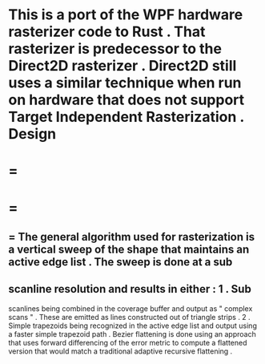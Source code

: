 This
is
a
port
of
the
WPF
hardware
rasterizer
code
to
Rust
.
That
rasterizer
is
predecessor
to
the
Direct2D
rasterizer
.
Direct2D
still
uses
a
similar
technique
when
run
on
hardware
that
does
not
support
Target
Independent
Rasterization
.
Design
=
=
=
=
=
=
The
general
algorithm
used
for
rasterization
is
a
vertical
sweep
of
the
shape
that
maintains
an
active
edge
list
.
The
sweep
is
done
at
a
sub
-
scanline
resolution
and
results
in
either
:
1
.
Sub
-
scanlines
being
combined
in
the
coverage
buffer
and
output
as
"
complex
scans
"
.
These
are
emitted
as
lines
constructed
out
of
triangle
strips
.
2
.
Simple
trapezoids
being
recognized
in
the
active
edge
list
and
output
using
a
faster
simple
trapezoid
path
.
Bezier
flattening
is
done
using
an
approach
that
uses
forward
differencing
of
the
error
metric
to
compute
a
flattened
version
that
would
match
a
traditional
adaptive
recursive
flattening
.
